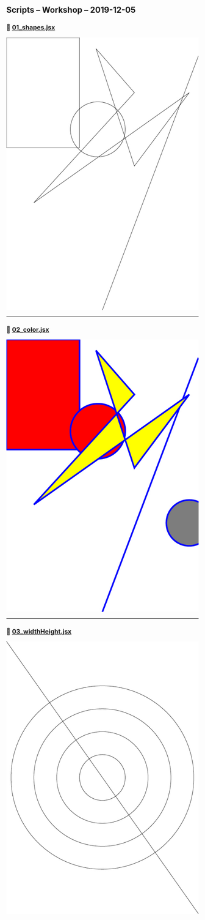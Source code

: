 ## Scripts – Workshop – 2019-12-05

### 🔗 [01_shapes.jsx](01_shapes.jsx)
![01_shapes.jsx](/media/01.jpg)

---

### 🔗 [02_color.jsx](02_color.jsx)
![02_color.jsx](/media/02.jpg)

---

### 🔗 [03_widthHeight.jsx](03_widthHeight.jsx)
![03_widthHeight.jsx](/media/03.jpg)